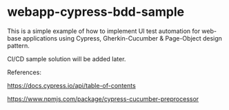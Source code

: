 # webapp-cypress-bdd-sample

This is a simple example of how to implement UI test automation for web-base applications using Cypress, Gherkin-Cucumber & Page-Object design pattern.

CI/CD sample solution will be added later.

References:

https://docs.cypress.io/api/table-of-contents

https://www.npmjs.com/package/cypress-cucumber-preprocessor
